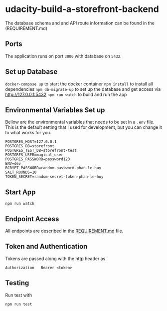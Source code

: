 # udacity-build-a-storefront-backend

The database schema and and API route information can be found in the (REQUIREMENT.md)

## Ports
The application runs on port ```3000``` with database on ```5432```.

## Set up Database

`docker-compose up` to start the docker container
`npm install` to install all dependencies
`npm db-migrate-up` to set up the database and get access via http://127.0.0.1:5432
`npm run watch` to build and run the app

## Environmental Variables Set up

Bellow are the environmental variables that needs to be set in a `.env` file. This is the default setting that I used for development, but you can change it to what works for you.

```
POSTGRES_HOST=127.0.0.1
POSTGRES_DB=storefront
POSTGRES_TEST_DB=storefront-test
POSTGRES_USER=magical_user
POSTGRES_PASSWORD=password123
ENV=dev
BCRYPT_PASSWORD=random-password-phan-le-huy
SALT_ROUNDS=10
TOKEN_SECRET=random-secret-token-phan-le-huy

```

## Start App

`npm run watch`

## Endpoint Access

All endpoints are described in the [REQUIREMENT.md](REQUIREMENTS.md) file.

## Token and Authentication

Tokens are passed along with the http header as

```
Authorization   Bearer <token>
```

## Testing

Run test with

`npm run test`
